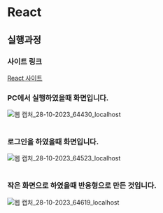 # React
## 실행과정
### 사이트 링크
<a href=https://e230401.ksecole.kr/>React 사이트</a><br>
  
### PC에서 실행하였을때 화면입니다.<br>
![웹 캡처_28-10-2023_64430_localhost](https://github.com/Jun-1108/React/assets/48702150/59873a6e-3527-4076-8eca-f7eae67a10e6)<br><br>
### 로그인을 하였을때 화면입니다.<br>
![웹 캡처_28-10-2023_64523_localhost](https://github.com/Jun-1108/React/assets/48702150/5844c678-9b3b-4e56-9f46-cf3ba6f7c8a5)<br><br>
### 작은 화면으로 하였을때 반응형으로 만든 것입니다.<br>
![웹 캡처_28-10-2023_64619_localhost](https://github.com/Jun-1108/React/assets/48702150/11b1840f-5096-4759-842e-383af142c89b)<br>

